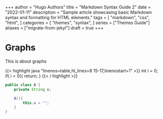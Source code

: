 +++
author = "Hugo Authors"
title = "Markdown Syntax Guide 2"
date = "2022-01-11"
description = "Sample article showcasing basic Markdown syntax and formatting for HTML elements."
tags = [
    "markdown",
    "css",
    "html",
]
categories = [
    "themes",
    "syntax",
]
series = ["Themes Guide"]
aliases = ["migrate-from-jekyl"]
draft = true
+++


# Graphs
This is about graphs

{{< highlight java "linenos=table,hl_lines=8 15-17,linenostart=1" >}}
int i = 0;
if( i < 0){
    return;
}
{{< / highlight >}}

```java
public class A {
    private String x;

    A(){
        this.x = "";
    }
}
```